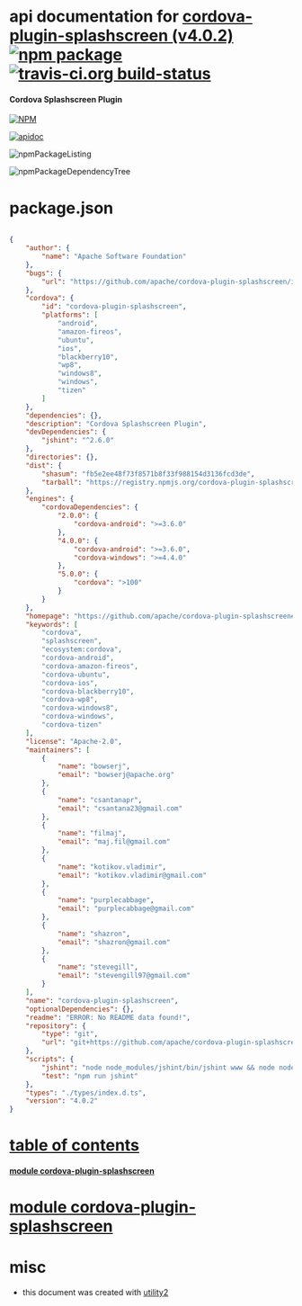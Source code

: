 # api documentation for  [cordova-plugin-splashscreen (v4.0.2)](https://github.com/apache/cordova-plugin-splashscreen#readme)  [![npm package](https://img.shields.io/npm/v/npmdoc-cordova-plugin-splashscreen.svg?style=flat-square)](https://www.npmjs.org/package/npmdoc-cordova-plugin-splashscreen) [![travis-ci.org build-status](https://api.travis-ci.org/npmdoc/node-npmdoc-cordova-plugin-splashscreen.svg)](https://travis-ci.org/npmdoc/node-npmdoc-cordova-plugin-splashscreen)
#### Cordova Splashscreen Plugin

[![NPM](https://nodei.co/npm/cordova-plugin-splashscreen.png?downloads=true)](https://www.npmjs.com/package/cordova-plugin-splashscreen)

[![apidoc](https://npmdoc.github.io/node-npmdoc-cordova-plugin-splashscreen/build/screenCapture.buildNpmdoc.browser._2Fhome_2Ftravis_2Fbuild_2Fnpmdoc_2Fnode-npmdoc-cordova-plugin-splashscreen_2Ftmp_2Fbuild_2Fapidoc.html.png)](https://npmdoc.github.io/node-npmdoc-cordova-plugin-splashscreen/build/apidoc.html)

![npmPackageListing](https://npmdoc.github.io/node-npmdoc-cordova-plugin-splashscreen/build/screenCapture.npmPackageListing.svg)

![npmPackageDependencyTree](https://npmdoc.github.io/node-npmdoc-cordova-plugin-splashscreen/build/screenCapture.npmPackageDependencyTree.svg)



# package.json

```json

{
    "author": {
        "name": "Apache Software Foundation"
    },
    "bugs": {
        "url": "https://github.com/apache/cordova-plugin-splashscreen/issues"
    },
    "cordova": {
        "id": "cordova-plugin-splashscreen",
        "platforms": [
            "android",
            "amazon-fireos",
            "ubuntu",
            "ios",
            "blackberry10",
            "wp8",
            "windows8",
            "windows",
            "tizen"
        ]
    },
    "dependencies": {},
    "description": "Cordova Splashscreen Plugin",
    "devDependencies": {
        "jshint": "^2.6.0"
    },
    "directories": {},
    "dist": {
        "shasum": "fb5e2ee48f73f8571b8f33f988154d3136fcd3de",
        "tarball": "https://registry.npmjs.org/cordova-plugin-splashscreen/-/cordova-plugin-splashscreen-4.0.2.tgz"
    },
    "engines": {
        "cordovaDependencies": {
            "2.0.0": {
                "cordova-android": ">=3.6.0"
            },
            "4.0.0": {
                "cordova-android": ">=3.6.0",
                "cordova-windows": ">=4.4.0"
            },
            "5.0.0": {
                "cordova": ">100"
            }
        }
    },
    "homepage": "https://github.com/apache/cordova-plugin-splashscreen#readme",
    "keywords": [
        "cordova",
        "splashscreen",
        "ecosystem:cordova",
        "cordova-android",
        "cordova-amazon-fireos",
        "cordova-ubuntu",
        "cordova-ios",
        "cordova-blackberry10",
        "cordova-wp8",
        "cordova-windows8",
        "cordova-windows",
        "cordova-tizen"
    ],
    "license": "Apache-2.0",
    "maintainers": [
        {
            "name": "bowserj",
            "email": "bowserj@apache.org"
        },
        {
            "name": "csantanapr",
            "email": "csantana23@gmail.com"
        },
        {
            "name": "filmaj",
            "email": "maj.fil@gmail.com"
        },
        {
            "name": "kotikov.vladimir",
            "email": "kotikov.vladimir@gmail.com"
        },
        {
            "name": "purplecabbage",
            "email": "purplecabbage@gmail.com"
        },
        {
            "name": "shazron",
            "email": "shazron@gmail.com"
        },
        {
            "name": "stevegill",
            "email": "stevengill97@gmail.com"
        }
    ],
    "name": "cordova-plugin-splashscreen",
    "optionalDependencies": {},
    "readme": "ERROR: No README data found!",
    "repository": {
        "type": "git",
        "url": "git+https://github.com/apache/cordova-plugin-splashscreen.git"
    },
    "scripts": {
        "jshint": "node node_modules/jshint/bin/jshint www && node node_modules/jshint/bin/jshint src && node node_modules/jshint/bin/jshint tests",
        "test": "npm run jshint"
    },
    "types": "./types/index.d.ts",
    "version": "4.0.2"
}
```



# <a name="apidoc.tableOfContents"></a>[table of contents](#apidoc.tableOfContents)

#### [module cordova-plugin-splashscreen](#apidoc.module.cordova-plugin-splashscreen)



# <a name="apidoc.module.cordova-plugin-splashscreen"></a>[module cordova-plugin-splashscreen](#apidoc.module.cordova-plugin-splashscreen)



# misc
- this document was created with [utility2](https://github.com/kaizhu256/node-utility2)
